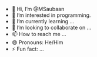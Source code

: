 - 👋 Hi, I’m @MSaubaan
- 👀 I’m interested in programming.
- 🌱 I’m currently learning ...
- 💞️ I’m looking to collaborate on ...
- 📫 How to reach me ...
- 😄 Pronouns: He/Him
- ⚡ Fun fact: ...

<!---
MSaubaan/MSaubaan is a ✨ special ✨ repository because its `README.md` (this file) appears on your GitHub profile.
You can click the Preview link to take a look at your changes.
--->
